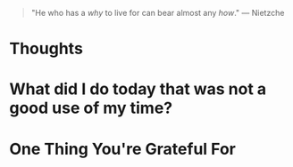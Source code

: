 
> \"He who has a *why* to live for can bear almost any *how*.\" — Nietzche

# Thoughts

# What did I do today that was not a good use of my time?

# One Thing You're Grateful For

